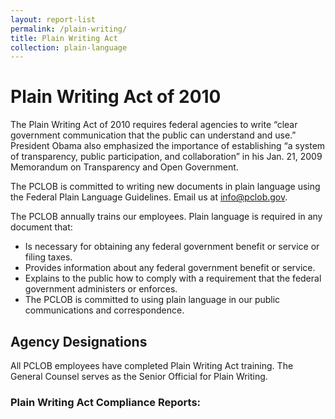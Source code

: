 ```yaml
---
layout: report-list
permalink: /plain-writing/
title: Plain Writing Act
collection: plain-language
---
```


# Plain Writing Act of 2010



The Plain Writing Act of 2010 requires federal agencies to write “clear government communication that the public can understand and use.” President Obama also emphasized the importance of establishing “a system of transparency, public participation, and collaboration” in his Jan. 21, 2009 Memorandum on Transparency and Open Government.



The PCLOB is committed to writing new documents in plain language using the Federal Plain Language Guidelines. Email us at info@pclob.gov.



The PCLOB annually trains our employees. Plain language is required in any document that:
- Is necessary for obtaining any federal government benefit or service or filing taxes.
- Provides information about any federal government benefit or service.
- Explains to the public how to comply with a requirement that the federal government administers or enforces.
- The PCLOB is committed to using plain language in our public communications and correspondence.

## Agency Designations

All PCLOB employees have completed Plain Writing Act training. The General Counsel serves as the Senior Official for Plain Writing.

### Plain Writing Act Compliance Reports:
